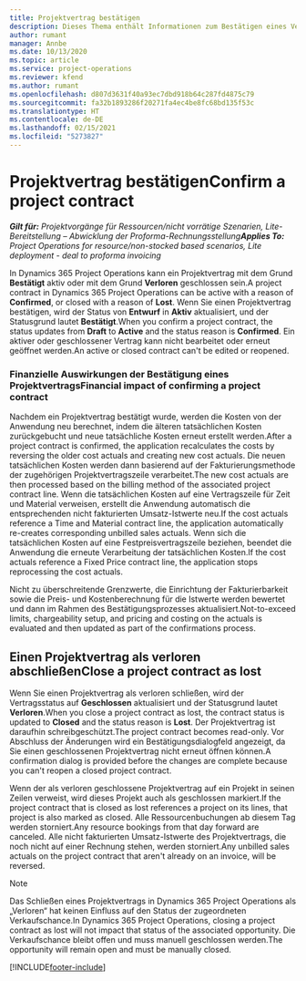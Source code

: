 ```yaml
---
title: Projektvertrag bestätigen
description: Dieses Thema enthält Informationen zum Bestätigen eines Vertrags in Project Operations.
author: rumant
manager: Annbe
ms.date: 10/13/2020
ms.topic: article
ms.service: project-operations
ms.reviewer: kfend
ms.author: rumant
ms.openlocfilehash: d807d3631f40a93ec7dbd918b64c287fd4875c79
ms.sourcegitcommit: fa32b1893286f20271fa4ec4be8fc68bd135f53c
ms.translationtype: HT
ms.contentlocale: de-DE
ms.lasthandoff: 02/15/2021
ms.locfileid: "5273827"
---
```

# <a name="confirm-a-project-contract"></a><span data-ttu-id="3539a-103">Projektvertrag bestätigen</span><span class="sxs-lookup"><span data-stu-id="3539a-103">Confirm a project contract</span></span>

<span data-ttu-id="3539a-104">_**Gilt für:** Projektvorgänge für Ressourcen/nicht vorrätige Szenarien, Lite-Bereitstellung – Abwicklung der Proforma-Rechnungsstellung_</span><span class="sxs-lookup"><span data-stu-id="3539a-104">_**Applies To:** Project Operations for resource/non-stocked based scenarios, Lite deployment - deal to proforma invoicing_</span></span>

<span data-ttu-id="3539a-105">In Dynamics 365 Project Operations kann ein Projektvertrag mit dem Grund **Bestätigt** aktiv oder mit dem Grund **Verloren** geschlossen sein.</span><span class="sxs-lookup"><span data-stu-id="3539a-105">A project contract in Dynamics 365 Project Operations can be active with a reason of **Confirmed**, or closed with a reason of **Lost**.</span></span> <span data-ttu-id="3539a-106">Wenn Sie einen Projektvertrag bestätigen, wird der Status von **Entwurf** in **Aktiv** aktualisiert, und der Statusgrund lautet **Bestätigt**.</span><span class="sxs-lookup"><span data-stu-id="3539a-106">When you confirm a project contract, the status updates from **Draft** to **Active** and the status reason is **Confirmed**.</span></span> <span data-ttu-id="3539a-107">Ein aktiver oder geschlossener Vertrag kann nicht bearbeitet oder erneut geöffnet werden.</span><span class="sxs-lookup"><span data-stu-id="3539a-107">An active or closed contract can't be edited or reopened.</span></span> 

### <a name="financial-impact-of-confirming-a-project-contract"></a><span data-ttu-id="3539a-108">Finanzielle Auswirkungen der Bestätigung eines Projektvertrags</span><span class="sxs-lookup"><span data-stu-id="3539a-108">Financial impact of confirming a project contract</span></span>

<span data-ttu-id="3539a-109">Nachdem ein Projektvertrag bestätigt wurde, werden die Kosten von der Anwendung neu berechnet, indem die älteren tatsächlichen Kosten zurückgebucht und neue tatsächliche Kosten erneut erstellt werden.</span><span class="sxs-lookup"><span data-stu-id="3539a-109">After a project contract is confirmed, the application recalculates the costs by reversing the older cost actuals and creating new cost actuals.</span></span> <span data-ttu-id="3539a-110">Die neuen tatsächlichen Kosten werden dann basierend auf der Fakturierungsmethode der zugehörigen Projektvertragszeile verarbeitet.</span><span class="sxs-lookup"><span data-stu-id="3539a-110">The new cost actuals are then processed based on the billing method of the associated project contract line.</span></span> <span data-ttu-id="3539a-111">Wenn die tatsächlichen Kosten auf eine Vertragszeile für Zeit und Material verweisen, erstellt die Anwendung automatisch die entsprechenden nicht fakturierten Umsatz-Istwerte neu.</span><span class="sxs-lookup"><span data-stu-id="3539a-111">If the cost actuals reference a Time and Material contract line, the application automatically re-creates corresponding unbilled sales actuals.</span></span> <span data-ttu-id="3539a-112">Wenn sich die tatsächlichen Kosten auf eine Festpreisvertragszeile beziehen, beendet die Anwendung die erneute Verarbeitung der tatsächlichen Kosten.</span><span class="sxs-lookup"><span data-stu-id="3539a-112">If the cost actuals reference a Fixed Price contract line, the application stops reprocessing the cost actuals.</span></span>

<span data-ttu-id="3539a-113">Nicht zu überschreitende Grenzwerte, die Einrichtung der Fakturierbarkeit sowie die Preis- und Kostenberechnung für die Istwerte werden bewertet und dann im Rahmen des Bestätigungsprozesses aktualisiert.</span><span class="sxs-lookup"><span data-stu-id="3539a-113">Not-to-exceed limits, chargeability setup, and pricing and costing on the actuals is evaluated and then updated as part of the confirmations process.</span></span>

## <a name="close-a-project-contract-as-lost"></a><span data-ttu-id="3539a-114">Einen Projektvertrag als verloren abschließen</span><span class="sxs-lookup"><span data-stu-id="3539a-114">Close a project contract as lost</span></span>

<span data-ttu-id="3539a-115">Wenn Sie einen Projektvertrag als verloren schließen, wird der Vertragsstatus auf **Geschlossen** aktualisiert und der Statusgrund lautet **Verloren**.</span><span class="sxs-lookup"><span data-stu-id="3539a-115">When you close a project contract as lost, the contract status is updated to **Closed** and the status reason is **Lost**.</span></span> <span data-ttu-id="3539a-116">Der Projektvertrag ist daraufhin schreibgeschützt.</span><span class="sxs-lookup"><span data-stu-id="3539a-116">The project contract becomes read-only.</span></span> <span data-ttu-id="3539a-117">Vor Abschluss der Änderungen wird ein Bestätigungsdialogfeld angezeigt, da Sie einen geschlossenen Projektvertrag nicht erneut öffnen können.</span><span class="sxs-lookup"><span data-stu-id="3539a-117">A confirmation dialog is provided before the changes are complete because you can't reopen a closed project contract.</span></span>

<span data-ttu-id="3539a-118">Wenn der als verloren geschlossene Projektvertrag auf ein Projekt in seinen Zeilen verweist, wird dieses Projekt auch als geschlossen markiert.</span><span class="sxs-lookup"><span data-stu-id="3539a-118">If the project contract that is closed as lost references a project on its lines, that project is also marked as closed.</span></span> <span data-ttu-id="3539a-119">Alle Ressourcenbuchungen ab diesem Tag werden storniert.</span><span class="sxs-lookup"><span data-stu-id="3539a-119">Any resource bookings from that day forward are canceled.</span></span> <span data-ttu-id="3539a-120">Alle nicht fakturierten Umsatz-Istwerte des Projektvertrags, die noch nicht auf einer Rechnung stehen, werden storniert.</span><span class="sxs-lookup"><span data-stu-id="3539a-120">Any unbilled sales actuals on the project contract that aren't already on an invoice, will be reversed.</span></span>

> [!NOTE]
> <span data-ttu-id="3539a-121">Das Schließen eines Projektvertrags in Dynamics 365 Project Operations als „Verloren“ hat keinen Einfluss auf den Status der zugeordneten Verkaufschance.</span><span class="sxs-lookup"><span data-stu-id="3539a-121">In Dynamics 365 Project Operations, closing a project contract as lost will not impact that status of the associated opportunity.</span></span> <span data-ttu-id="3539a-122">Die Verkaufschance bleibt offen und muss manuell geschlossen werden.</span><span class="sxs-lookup"><span data-stu-id="3539a-122">The opportunity will remain open and must be manually closed.</span></span>


[!INCLUDE[footer-include](../../includes/footer-banner.md)]
